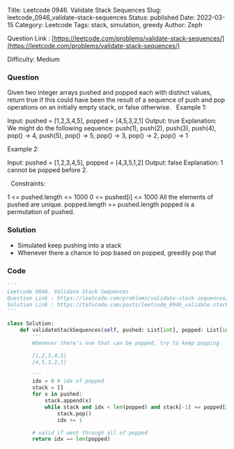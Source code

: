 Title: Leetcode 0946. Validate Stack Sequences
Slug: leetcode_0946_validate-stack-sequences
Status: published
Date: 2022-03-15
Category: Leetcode
Tags: stack, simulation, greedy
Author: Zeph

Question Link : [https://leetcode.com/problems/validate-stack-sequences/](https://leetcode.com/problems/validate-stack-sequences/)

Difficulty: Medium

### Question
Given two integer arrays pushed and popped each with distinct values, return true if this could have been the result of a sequence of push and pop operations on an initially empty stack, or false otherwise.
 
Example 1:

Input: pushed = [1,2,3,4,5], popped = [4,5,3,2,1]
Output: true
Explanation: We might do the following sequence:
push(1), push(2), push(3), push(4),
pop() -> 4,
push(5),
pop() -> 5, pop() -> 3, pop() -> 2, pop() -> 1

Example 2:

Input: pushed = [1,2,3,4,5], popped = [4,3,5,1,2]
Output: false
Explanation: 1 cannot be popped before 2.

 
Constraints:

1 <= pushed.length <= 1000
0 <= pushed[i] <= 1000
All the elements of pushed are unique.
popped.length == pushed.length
popped is a permutation of pushed.

### Solution

* Simulated keep pushing into a stack 
* Whenever there a chance to pop based on popped, greedily pop that 

### Code
```python
'''
Leetcode 0946. Validate Stack Sequences
Question Link : https://leetcode.com/problems/validate-stack-sequences/
Solution Link : https://tofucode.com/posts/leetcode_0946_validate-stack-sequences.html
'''

class Solution:
    def validateStackSequences(self, pushed: List[int], popped: List[int]) -> bool:
        '''
        Whenever there's one that can be popped, try to keep popping

        [1,2,3,4,5]
        [4,5,3,2,1]

        '''
        idx = 0 # idx of popped
        stack = []
        for x in pushed:
            stack.append(x)
            while stack and idx < len(popped) and stack[-1] == popped[idx]:
                stack.pop()
                idx += 1

        # valid if went through all of popped
        return idx == len(popped)
```

